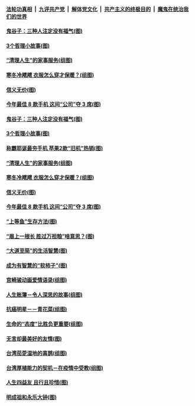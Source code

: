 

####  [法轮功真相](../../../../basic/blob/master/README.md?t=12311902) &nbsp;|&nbsp; [九评共产党](../../../../9ping.md/blob/master/README.md?t=12311902) &nbsp;|&nbsp; [解体党文化](../../../../jtdwh.md/blob/master/README.md?t=12311902)  &nbsp;|&nbsp; [共产主义的终极目的](../../../../gczydzjmd.md/blob/master/README.md?t=12311902) &nbsp;|&nbsp; [魔鬼在统治我们的世界](../../../../mgztzwmdsj.md/blob/master/README.md?t=12311902) 

#### [鬼谷子：三种人注定没有福气(图)](../pages/p8/957459.md?t=12311902) 

#### [3个哲理小故事(图)](../pages/p8/957444.md?t=12311902) 

#### [“清理人生”的家事服务(组图)](../pages/p8/957523.md?t=12311902) 

#### [寒冬冷飕飕 衣服怎么穿才保暖？(组图)](../pages/p8/957489.md?t=12311902) 

#### [信义无价(图)](../pages/p8/957471.md?t=12311902) 

#### [今年最佳 8 款手机 这间“公司”夺 3 席(图)](../pages/p8/957414.md?t=12311902) 

#### [鬼谷子：三种人注定没有福气(图)](../pages/p8/957459.md?t=12311902) 

#### [3个哲理小故事(图)](../pages/p8/957444.md?t=12311902) 

#### [称霸耶诞最夯手机 苹果2款“旧机”热销(图)](../pages/p8/957534.md?t=12311902) 

#### [“清理人生”的家事服务(组图)](../pages/p8/957523.md?t=12311902) 

#### [寒冬冷飕飕 衣服怎么穿才保暖？(组图)](../pages/p8/957489.md?t=12311902) 

#### [信义无价(图)](../pages/p8/957471.md?t=12311902) 

#### [今年最佳 8 款手机 这间“公司”夺 3 席(图)](../pages/p8/957414.md?t=12311902) 

#### [“上等鱼”生存方法(图)](../pages/p8/957413.md?t=12311902) 

#### [“眉上一根长 胜过万担粮”啥意思？(图)](../pages/p8/957392.md?t=12311902) 

#### [“大道至简”的生活智慧(图)](../pages/p8/956934.md?t=12311902) 

#### [成为有智慧的“软柿子”(图)](../pages/p8/957269.md?t=12311902) 

#### [宫崎骏动画爱情语录(组图)](../pages/p8/956935.md?t=12311902) 

#### [人生账簿－令人深思的故事(组图)](../pages/p8/956725.md?t=12311902) 

#### [抗癌明星－－青花菜(组图)](../pages/p8/957136.md?t=12311902) 

#### [生命的“态度”比胜负更重要(组图)](../pages/p8/957100.md?t=12311902) 

#### [无言却最美好的友情(图)](../pages/p8/956939.md?t=12311902) 

#### [台湾茄萣湿地的喜鹊(组图)](../pages/p8/957120.md?t=12311902) 

#### [台湾厚植能力的契机－在疫情中受教(组图)](../pages/p8/957115.md?t=12311902) 

#### [人生四益友 且行且珍惜(图)](../pages/p8/957058.md?t=12311902) 

#### [明成祖和永乐大钟(图)](../pages/p8/956938.md?t=12311902) 

